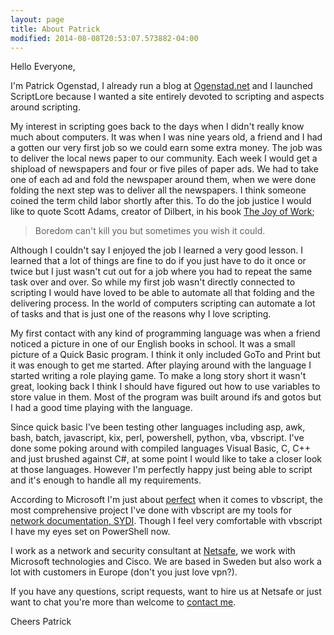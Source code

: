 ```yaml
---
layout: page
title: About Patrick
modified: 2014-08-08T20:53:07.573882-04:00
---
```

Hello Everyone,


I'm Patrick Ogenstad, I already run a blog at <a title="Patrick's Other Blog" href="http://ogenstad.net">Ogenstad.net</a> and I launched ScriptLore because I wanted a site entirely devoted to scripting and aspects around scripting.


My interest in scripting goes back to the days when I didn't really know much about computers. It was when I was nine years old, a friend and I had a gotten our very first job so we could earn some extra money. The job was to deliver the local news paper to our community. Each week I would get a shipload of newspapers and four or five piles of paper ads. We had to take one of each ad and fold the newspaper around them, when we were done folding the next step was to deliver all the newspapers. I think someone coined the term child labor shortly after this. To do the job justice I would like to quote Scott Adams, creator of Dilbert, in his book <a title="The Joy of Work" href="http://www.amazon.com/dp/B0009RHD2M/">The Joy of Work</a>;

<blockquote>Boredom can't kill you but sometimes you wish it could.</blockquote>

Although I couldn't say I enjoyed the job I learned a very good lesson. I learned that a lot of things are fine to do if you just have to do it once or twice but I just wasn't cut out for a job where you had to repeat the same task over and over. So while my first job wasn't directly connected to scripting I would have loved to be able to automate all that folding and the delivering process. In the world of computers scripting can automate a lot of tasks and that is just one of the reasons why I love scripting.

My first contact with any kind of programming language was when a friend noticed a picture in one of our English books in school. It was a small picture of a Quick Basic program. I think it only included GoTo and Print but it was enough to get me started. After playing around with the language I started writing a role playing game. To make a long story short it wasn't great, looking back I think I should have figured out how to use variables to store value in them. Most of the program was built around ifs and gotos but I had a good time playing with the language.

Since quick basic I've been testing other languages including asp, awk, bash, batch, javascript, kix, perl, powershell, python, vba, vbscript. I've done some poking around with compiled languages Visual Basic, C, C++ and just brushed against C#, at some point I would like to take a closer look at those languages. However I'm perfectly happy just being able to script and it's enough to handle all my requirements.

According to Microsoft I'm just about <a title="Profiles in Perfection" href="http://www.microsoft.com/technet/scriptcenter/funzone/games/bios2007/patrickogenstad.mspx">perfect</a> when it comes to vbscript, the most comprehensive project I've done with vbscript are my tools for <a title="Network Documentation Project" href="http://sydiproject.com/">network documentation, SYDI</a>. Though I feel very comfortable with vbscript I have my eyes set on PowerShell now.

I work as a network and security consultant at <a title="Network Consultants" href="http://www.netsafe.se/">Netsafe</a>, we work with Microsoft technologies and Cisco. We are based in Sweden but also work a lot with customers in Europe (don't you just love vpn?).

If you have any questions, script requests, want to hire us at Netsafe or just want to chat you're more than welcome to <a title="Contact Patrick" href="http://scriptlore.com/contact/">contact me</a>.

Cheers
Patrick
